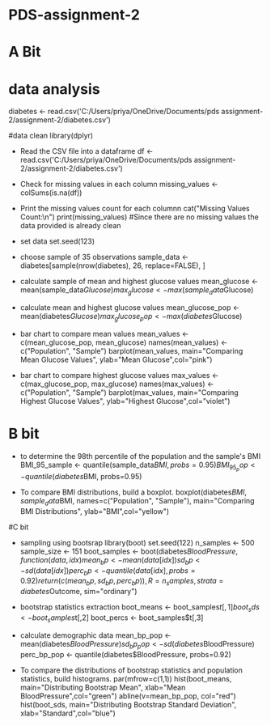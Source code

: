 # PDS-assignment-2
# A Bit
# data analysis
diabetes <- read.csv('C:/Users/priya/OneDrive/Documents/pds assignment-2/assignment-2/diabetes.csv')

#data clean
library(dplyr)
* Read the CSV file into a dataframe
df <- read.csv('C:/Users/priya/OneDrive/Documents/pds assignment-2/assignment-2/diabetes.csv')

* Check for missing values in each column
missing_values <- colSums(is.na(df))

* Print the missing values count for each columnn
cat("Missing Values Count:\n")
print(missing_values)
#Since there are no missing values the data provided is already clean

* set data
set.seed(123)

* choose sample of 35 observations
sample_data <- diabetes[sample(nrow(diabetes), 26, replace=FALSE), ]

* calculate sample of mean and highest glucose values 
mean_glucose <- mean(sample_data$Glucose)
max_glucose <- max(sample_data$Glucose)

* calculate mean and highest glucose values
mean_glucose_pop <- mean(diabetes$Glucose)
max_glucose_pop <- max(diabetes$Glucose)

* bar chart to compare mean values
mean_values <- c(mean_glucose_pop, mean_glucose)
names(mean_values) <- c("Population", "Sample")
barplot(mean_values, main="Comparing Mean Glucose Values", ylab="Mean Glucose",col="pink")


* bar chart to compare highest glucose values
max_values <- c(max_glucose_pop, max_glucose)
names(max_values) <- c("Population", "Sample")
barplot(max_values, main="Comparing Highest Glucose Values", ylab="Highest Glucose",col="violet")

# B bit
* to determine the 98th percentile of the population and the sample's BMI
BMI_95_sample <- quantile(sample_data$BMI, probs=0.95)
BMI_95_pop <- quantile(diabetes$BMI, probs=0.95)

* To compare BMI distributions, build a boxplot.
boxplot(diabetes$BMI, sample_data$BMI, names=c("Population", "Sample"), 
        main="Comparing BMI Distributions", ylab="BMI",col="yellow")

#C bit
* sampling using bootsrap
library(boot)
set.seed(122)
n_samples <- 500
sample_size <- 151
boot_samples <- boot(diabetes$BloodPressure, function(data, idx) {
  mean_bp <- mean(data[idx])
  sd_bp <- sd(data[idx])
  perc_bp <- quantile(data[idx], probs=0.92)
  return(c(mean_bp, sd_bp, perc_bp))
}, R=n_samples, strata=diabetes$Outcome, sim="ordinary")

* bootstrap statistics extraction
boot_means <- boot_samples$t[,1]
boot_sds <- boot_samples$t[,2]
boot_percs <- boot_samples$t[,3]

* calculate demographic data
mean_bp_pop <- mean(diabetes$BloodPressure)
sd_bp_pop <- sd(diabetes$BloodPressure)
perc_bp_pop <- quantile(diabetes$BloodPressure, probs=0.92)

* To compare the distributions of bootstrap statistics and population statistics, build histograms.
par(mfrow=c(1,1))
hist(boot_means, main="Distributing Bootstrap Mean", xlab="Mean BloodPressure",col="green")
abline(v=mean_bp_pop, col="red")
hist(boot_sds, main="Distributing Bootstrap Standard Deviation", xlab="Standard",col="blue")

